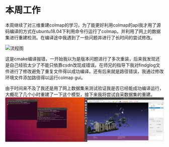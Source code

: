 # 本周工作

  本周继续了对三维重建colmap的学习，为了能更好利用colmap的api我才用了源码编译的方式在ubuntu18.04下利用命令行运行了colmap。并利用了网上的数据集进行重建检测。在编译途中我遇到了一些问题并进行了长时间的尝试修改。



![流程图](https://github.com/ZYJ-Group/wuyuchen/blob/main/%E5%91%A8%E5%B7%A5%E4%BD%9C/bug.jpg)

   这是cmake编译报错，一开始我以为是版本问题进行了多次重装，后来我发现还是自己经验太少了不能只依靠csdn改现成错误。在师兄的指导下我对findglog文件进行了修改避免了重复文件得以成功编译。还有后来就是路径错误，我通过修改环境文件添加路径得以运行colmap gui。

   由于时间来不及了我还是用了网上数据集来测试验证我是否已经能成功编译运行，大概花了几个小时重建了一下这个模型，接下来我将尝试自采数据集的重建。![流程图](https://github.com/ZYJ-Group/wuyuchen/blob/main/%E5%91%A8%E5%B7%A5%E4%BD%9C/chongjian1.png)
